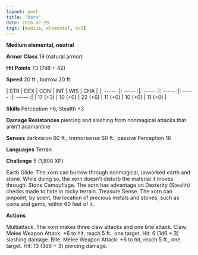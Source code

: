 ```yaml
---
layout: post
title: "Xorn"
date: 2016-02-29
tags: [medium, elemental, cr5]
---
```


**Medium elemental, neutral**

**Armor Class** 19 (natural armor)

**Hit Points** 73 (7d8 + 42)

**Speed** 20 ft., burrow 20 ft.

|   STR   |   DEX   |   CON   |   INT   |   WIS   |   CHA   |
|: ----- :|: ----- :|: ----- :|: ----- :|: ----- :|: ----- :|
| 17 (+3) | 10 (+0) | 22 (+6) | 11 (+0) | 10 (+0) | 11 (+0) |

**Skills** Perception +6, Stealth +3 

**Damage Resistances** piercing and slashing from nonmagical attacks that aren’t adamantine 

**Senses** darkvision 60 ft., tremorsense 60 ft., passive Perception 16 

**Languages** Terran 

**Challenge** 5 (1,800 XP)

 Earth Glide. The xorn can burrow through nonmagical, unworked earth and stone. While doing so, the xorn doesn’t disturb the material it moves through. Stone Camouflage. The xorn has advantage on Dexterity (Stealth) checks made to hide in rocky terrain. Treasure Sense. The xorn can pinpoint, by scent, the location of precious metals and stones, such as coins and gems, within 60 feet of it. 

**Actions** 

Multiattack. The xorn makes three claw attacks and one bite attack. Claw. Melee Weapon Attack: +6 to hit, reach 5 ft., one target. Hit: 6 (1d6 + 3) slashing damage. Bite. Melee Weapon Attack: +6 to hit, reach 5 ft., one target. Hit: 13 (3d6 + 3) piercing damage.